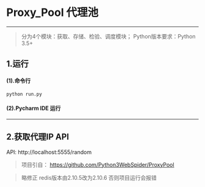 # Proxy_Pool 代理池
***
> 分为4个模块：获取、存储、检验、调度模块；
> Python版本要求：Python 3.5+

## 1.运行
#### (1).命令行
```
python run.py
```
#### (2).Pycharm IDE 运行
***

## 2.获取代理IP API
API: http://localhost:5555/random



> 项目引自： https://github.com/Python3WebSpider/ProxyPool 

> 略修正 redis版本由2.10.5改为2.10.6 否则项目运行会报错
